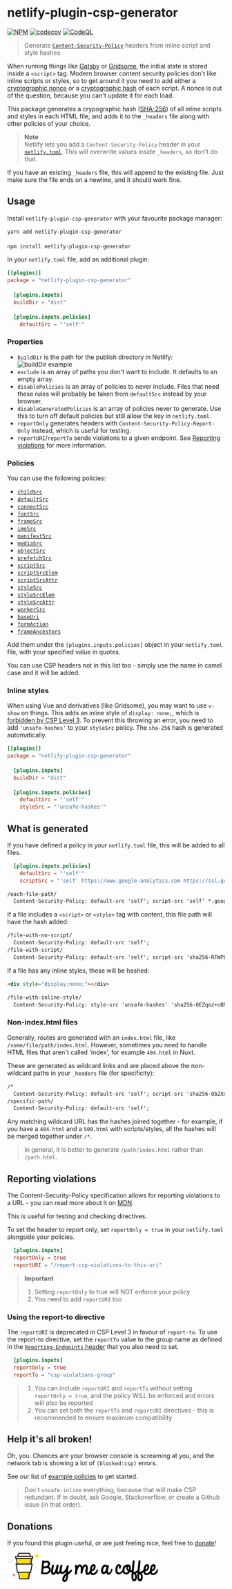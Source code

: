 # netlify-plugin-csp-generator

[![NPM](https://img.shields.io/npm/v/netlify-plugin-csp-generator.svg)](https://www.npmjs.com/package/netlify-plugin-csp-generator)
[![codecov](https://codecov.io/gh/MarcelloTheArcane/netlify-plugin-csp-generator/branch/master/graph/badge.svg)](https://codecov.io/gh/MarcelloTheArcane/netlify-plugin-csp-generator)
[![CodeQL](https://github.com/MarcelloTheArcane/netlify-plugin-csp-generator/workflows/CodeQL/badge.svg)](https://github.com/MarcelloTheArcane/netlify-plugin-csp-generator/actions?query=workflow%3ACodeQL)

> Generate [`Content-Security-Policy`](https://developer.mozilla.org/en-US/docs/Web/HTTP/Headers/Content-Security-Policy) headers from inline script and style hashes

When running things like [Gatsby](https://www.gatsbyjs.com/) or [Gridsome](https://gridsome.org/), the initial state is stored inside a `<script>` tag.
Modern browser content security policies don't like inline scripts or styles, so to get around it you need to add either a [cryptographic nonce](https://en.wikipedia.org/wiki/Cryptographic_nonce) or a [cryptographic hash](https://en.wikipedia.org/wiki/Cryptographic_hash_function) of each script.
A nonce is out of the question, because you can't update it for each load.

This package generates a crypographic hash ([SHA-256](https://en.wikipedia.org/wiki/SHA-2)) of all inline scripts and styles in each HTML file, and adds it to the `_headers` file along with other policies of your choice.

> **Note**  
> Netlify lets you add a `Content-Security-Policy` header in your [`netlify.toml`](https://docs.netlify.com/routing/headers/#syntax-for-the-netlify-configuration-file).  This will overwrite values inside `_headers`, so don't do that.

If you have an existing `_headers` file, this will append to the existing file.  Just make sure the file ends on a newline, and it should work fine.

## Usage

Install `netlify-plugin-csp-generator` with your favourite package manager:

``` bash
yarn add netlify-plugin-csp-generator

npm install netlify-plugin-csp-generator
```

In your `netlify.toml` file, add an additional plugin:

``` toml
[[plugins]]
package = "netlify-plugin-csp-generator"

  [plugins.inputs]
  buildDir = "dist"

  [plugins.inputs.policies]
    defaultSrc = "'self'"
```

### Properties

- `buildDir` is the path for the publish directory in Netlify:
  ![buildDir example](https://docs.netlify.com/images/configure-builds-edit-build-settings-ui.png)
- `exclude` is an array of paths you don't want to include.  It defaults to an empty array.
- `disablePolicies` is an array of policies to never include.  Files that need these rules will probably be taken from `defaultSrc` instead by your browser.
- `disableGeneratedPolicies` is an array of policies never to generate. Use this to turn off default policies but still allow the key in `netlify.toml`.
- `reportOnly` generates headers with `Content-Security-Policy-Report-Only` instead, which is useful for testing. 
- `reportURI`/`reportTo` sends violations to a given endpoint.  See [Reporting violations](#reporting-violations) for more information.

### Policies

You can use the following policies:

- [`childSrc`](https://developer.mozilla.org/en-US/docs/Web/HTTP/Headers/Content-Security-Policy/child-src)
- [`defaultSrc`](https://developer.mozilla.org/en-US/docs/Web/HTTP/Headers/Content-Security-Policy/default-src)
- [`connectSrc`](https://developer.mozilla.org/en-US/docs/Web/HTTP/Headers/Content-Security-Policy/connect-src)
- [`fontSrc`](https://developer.mozilla.org/en-US/docs/Web/HTTP/Headers/Content-Security-Policy/font-src)
- [`frameSrc`](https://developer.mozilla.org/en-US/docs/Web/HTTP/Headers/Content-Security-Policy/frame-src)
- [`imgSrc`](https://developer.mozilla.org/en-US/docs/Web/HTTP/Headers/Content-Security-Policy/img-src)
- [`manifestSrc`](https://developer.mozilla.org/en-US/docs/Web/HTTP/Headers/Content-Security-Policy/manifest-src)
- [`mediaSrc`](https://developer.mozilla.org/en-US/docs/Web/HTTP/Headers/Content-Security-Policy/media-src)
- [`objectSrc`](https://developer.mozilla.org/en-US/docs/Web/HTTP/Headers/Content-Security-Policy/object-src)
- [`prefetchSrc`](https://developer.mozilla.org/en-US/docs/Web/HTTP/Headers/Content-Security-Policy/prefetch-src)
- [`scriptSrc`](https://developer.mozilla.org/en-US/docs/Web/HTTP/Headers/Content-Security-Policy/script-src)
- [`scriptSrcElem`](https://developer.mozilla.org/en-US/docs/Web/HTTP/Headers/Content-Security-Policy/script-src-elem)
- [`scriptSrcAttr`](https://developer.mozilla.org/en-US/docs/Web/HTTP/Headers/Content-Security-Policy/script-src-attr)
- [`styleSrc`](https://developer.mozilla.org/en-US/docs/Web/HTTP/Headers/Content-Security-Policy/style-src)
- [`styleSrcElem`](https://developer.mozilla.org/en-US/docs/Web/HTTP/Headers/Content-Security-Policy/style-src-elem)
- [`styleSrcAttr`](https://developer.mozilla.org/en-US/docs/Web/HTTP/Headers/Content-Security-Policy/style-src-attr)
- [`workerSrc`](https://developer.mozilla.org/en-US/docs/Web/HTTP/Headers/Content-Security-Policy/worker-src)
- [`baseUri`](https://developer.mozilla.org/en-US/docs/Web/HTTP/Headers/Content-Security-Policy/base-uri)
- [`formAction`](https://developer.mozilla.org/en-US/docs/Web/HTTP/Headers/Content-Security-Policy/form-action)
- [`frameAncestors`](https://developer.mozilla.org/en-US/docs/Web/HTTP/Headers/Content-Security-Policy/frame-ancestors)

Add them under the `[plugins.inputs.policies]` object in your `netlify.toml` file, with your specified value in quotes.

You can use CSP headers not in this list too - simply use the name in camel case and it will be added.

### Inline styles

When using Vue and derivatives (like Gridsome), you may want to use `v-show` on things.  This adds an inline style of `display: none;`, which is [forbidden by CSP Level 3](https://content-security-policy.com/examples/allow-inline-style/).  To prevent this throwing an error, you need to add `'unsafe-hashes'` to your `styleSrc` policy.  The `sha-256` hash is generated automatically.

``` toml
[[plugins]]
package = "netlify-plugin-csp-generator"

  [plugins.inputs]
  buildDir = "dist"

  [plugins.inputs.policies]
    defaultSrc = "'self'"
    styleSrc = "'unsafe-hashes'"
```

## What is generated

If you have defined a policy in your `netlify.toml` file, this will be added to all files.

``` toml
  [plugins.inputs.policies]
    defaultSrc = "'self'"
    scriptSrc = "'self' https://www.google-analytics.com https://ssl.google-analytics.com https://www.googletagmanager.com"
```

``` txt
/each-file-path/
  Content-Security-Policy: default-src 'self'; script-src 'self' *.google-analytics.com;
```

If a file includes a `<script>` or `<style>` tag with content, this file path will have the hash added:

``` txt
/file-with-no-script/
  Content-Security-Policy: default-src 'self';
/file-with-script/
  Content-Security-Policy: default-src 'self'; script-src 'sha256-RFWPLDbv2BY+rCkDzsE+0fr8ylGr2R2faWMhq4lfEQc=';
```

If a file has any inline styles, these will be hashed:

``` html
<div style="display:none;"></div>
```

``` txt
/file-with-inline-style/
  Content-Security-Policy: style-src 'unsafe-hashes' 'sha256-0EZqoz+oBhx7gF4nvY2bSqoGyy4zLjNF+SDQXGp/ZrY='
```

### Non-index.html files

Generally, routes are generated with an `index.html` file, like `/some/file/path/index.html`.  However, sometimes you need to handle HTML files that aren't called 'index', for example `404.html` in Nuxt.

These are generated as wildcard links and are placed above the non-wildcard paths in your `_headers` file (for specificity):

``` txt
/*
  Content-Security-Policy: default-src 'self'; script-src 'sha256-Qb2XxXiF09k6xbk2vTgHvWRed+mgYYGzFqZ6dShQVA0=';
/specific-path/
  Content-Security-Policy: default-src 'self';
```

Any matching wildcard URL has the hashes joined together - for example, if you have a `404.html` and a `500.html` with scripts/styles, all the hashes will be merged together under `/*`.

> In general, it is better to generate `/path/index.html` rather than `/path.html`.

## Reporting violations

The Content-Security-Policy specification allows for reporting violations to a URL - you can read more about it on [MDN](https://developer.mozilla.org/en-US/docs/Web/HTTP/Headers/Content-Security-Policy-Report-Only).

This is useful for testing and checking directives.

To set the header to report only, set `reportOnly = true` in your `netlify.toml` alongside your policies.

```toml
  [plugins.inputs]
  reportOnly = true
  reportURI = "/report-csp-violations-to-this-uri"
```

> **Important**
> 1. Setting `reportOnly` to true will NOT enforce your policy
> 2. You need to add `reportURI` too

### Using the report-to directive

The `reportURI` is deprecated in CSP Level 3 in favour of `report-to`.  To use the report-to directive, set the `reportTo` value to the group name as defined in the [`Reporting-Endpoints` header](https://w3c.github.io/reporting/) that you also need to set.

```toml
  [plugins.inputs]
  reportOnly = true
  reportTo = "csp-violations-group"
```

> 1. You can include `reportURI` and `reportTo` without setting `reportOnly = true`, and the policy WILL be enforced and errors will *also* be reported
> 2. You can set both the `reportTo` and `reportURI` directives - this is recommended to ensure maximum compatibility

## Help it's all broken!

Oh, you.  Chances are your browser console is screaming at you, and the network tab is showing a lot of `(blocked:csp)` errors.

See our list of [example policies](./policies.md) to get started.

> Don't `unsafe-inline` everything, because that will make CSP redundant.  If in doubt, ask Google, Stackoverflow, or create a Github issue (in that order).

## Donations

If you found this plugin useful, or are just feeling nice, feel free to [donate](https://buymeacoffee.com/maxdotreynolds)!

[![Buy me a coffee](https://raw.githubusercontent.com/MarcelloTheArcane/netlify-plugin-csp-generator/master/BuyMeACoffee.png)](https://buymeacoffee.com/maxdotreynolds)
